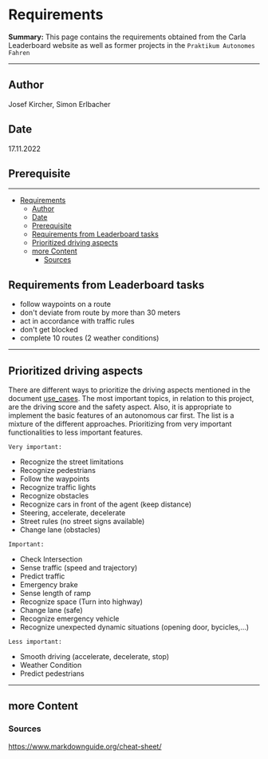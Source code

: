 # Requirements

**Summary:** This page contains the requirements obtained from the Carla Leaderboard website as well as former projects in the `Praktikum Autonomes Fahren`

---

## Author

Josef Kircher, Simon Erlbacher

## Date

17.11.2022

## Prerequisite

---
<!-- TOC -->
- [Requirements](#requirements)
  - [Author](#author)
  - [Date](#date)
  - [Prerequisite](#prerequisite)
  - [Requirements from Leaderboard tasks](#requirements-from-leaderboard-tasks)
  - [Prioritized driving aspects](#prioritized-driving-aspects)
  - [more Content](#more-content)
    - [Sources](#sources)
<!-- TOC -->

## Requirements from Leaderboard tasks

- follow waypoints on a route
- don't deviate from route by more than 30 meters
- act in accordance with traffic rules
- don't get blocked
- complete 10 routes (2 weather conditions)

---

## Prioritized driving aspects

There are different ways to prioritize the driving aspects mentioned in the document [use_cases](https://github.com/ll7/paf22/blob/482c1f5a201b52276d7b77cf402009bd99c93317/doc/research/use_cases.md).
The most important topics, in relation to this project, are the driving score and the safety aspect.
Also, it is appropriate to implement the basic features of an autonomous car first. The list is a mixture of the different approaches. Prioritizing from very important functionalities to less important features.

`Very important:`

- Recognize the street limitations
- Recognize pedestrians
- Follow the waypoints
- Recognize traffic lights
- Recognize obstacles
- Recognize cars in front of the agent (keep distance)
- Steering, accelerate, decelerate
- Street rules (no street signs available)
- Change lane (obstacles)

`Important:`

- Check Intersection
- Sense traffic (speed and trajectory)
- Predict traffic
- Emergency brake
- Sense length of ramp
- Recognize space (Turn into highway)
- Change lane (safe)
- Recognize emergency vehicle
- Recognize unexpected dynamic situations (opening door, bycicles,...)

`Less important:`

- Smooth driving (accelerate, decelerate, stop)
- Weather Condition
- Predict pedestrians

---

## more Content

### Sources

<https://www.markdownguide.org/cheat-sheet/>
